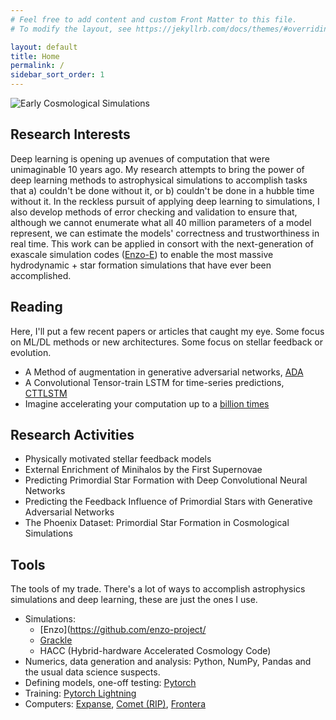 ```yaml
---
# Feel free to add content and custom Front Matter to this file.
# To modify the layout, see https://jekyllrb.com/docs/themes/#overriding-theme-defaults

layout: default
title: Home
permalink: /
sidebar_sort_order: 1
---
```

![Early Cosmological Simulations](/assets/img/galgif.gif)
## Research Interests
Deep learning is opening up avenues of computation that were unimaginable 10 years ago.  My research attempts to bring the power of deep learning methods to astrophysical simulations to accomplish tasks that a) couldn't be done without it, or b) couldn't be done in a hubble time without it. In the reckless pursuit of applying deep learning to simulations, I also develop methods of error checking and validation to ensure that, although we cannot enumerate what all 40 million parameters of a model represent, we can estimate the models' correctness and trustworthiness in real time.  This work can be applied in consort with the next-generation of exascale simulation codes ([Enzo-E](https://github.com/enzo-project)) to enable the most massive hydrodynamic + star formation simulations that have ever been accomplished.

## Reading
Here, I'll put a few recent papers or articles that caught my eye.  Some focus on ML/DL methods or new architectures.  Some focus on stellar feedback or evolution.
* A Method of augmentation in generative adversarial networks, [ADA](https://nvlabs-fi-cdn.nvidia.com/stylegan2-ada/ada-paper.pdf)
* A Convolutional Tensor-train LSTM for time-series predictions, [CTTLSTM](https://sites.google.com/nvidia.com/conv-tt-lstm)
* Imagine accelerating your computation up to a [billion times](https://developer.nvidia.com/blog/using-ai-based-emulators-to-speed-up-simulations-by-billions-of-times/)


## Research Activities
* Physically motivated stellar feedback models
* External Enrichment of Minihalos by the First Supernovae
* Predicting Primordial Star Formation with Deep Convolutional Neural Networks
* Predicting the Feedback Influence of Primordial Stars with Generative Adversarial Networks
* The Phoenix Dataset: Primordial Star Formation in Cosmological Simulations

## Tools
The tools of my trade.  There's a lot of ways to accomplish astrophysics simulations and deep learning, these are just the ones I use.
* Simulations: 
    * [Enzo](https://github.com/enzo-project/
    * [Grackle](https://grackle.readthedocs.io/en/latest)
    * HACC (Hybrid-hardware Accelerated Cosmology Code)
* Numerics, data generation and analysis: Python, NumPy, Pandas and the usual data science suspects.
* Defining models, one-off testing: [Pytorch](https://pytorch.org)
* Training: [Pytorch Lightning](https://www.pytorchlightning.ai)
* Computers: [Expanse](https://www.sdsc.edu/support/user_guides/expanse.html), [Comet (RIP)](https://www.sdsc.edu/support/user_guides/comet.html), [Frontera](https://frontera-portal.tacc.utexas.edu/user-guide/intro)
